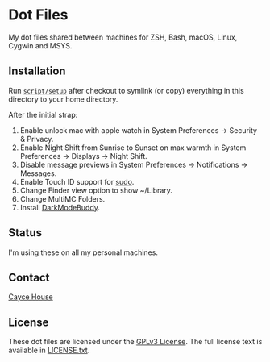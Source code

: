 # Dot Files

My dot files shared between machines for ZSH, Bash, macOS, Linux, Cygwin and MSYS.

## Installation

Run [`script/setup`](https://github.com/caycehouse/dotfiles/blob/master/script/setup)
after checkout to symlink (or copy) everything in this directory to your home directory.

After the initial strap:

1. Enable unlock mac with apple watch in System Preferences -> Security & Privacy.
2. Enable Night Shift from Sunrise to Sunset on max warmth in System Preferences -> Displays -> Night Shift.
3. Disable message previews in System Preferences -> Notifications -> Messages.
4. Enable Touch ID support for [sudo](https://www.imore.com/how-use-sudo-your-mac-touch-id).
5. Change Finder view option to show ~/Library.
6. Change MultiMC Folders.
7. Install [DarkModeBuddy](https://github.com/insidegui/DarkModeBuddy).

## Status

I'm using these on all my personal machines.

## Contact

[Cayce House](mailto:cayce@caycehouse.com)

## License

These dot files are licensed under the [GPLv3 License](https://en.wikipedia.org/wiki/GNU_General_Public_License).
The full license text is available in [LICENSE.txt](https://github.com/caycehouse/dotfiles/blob/master/LICENSE.txt).
